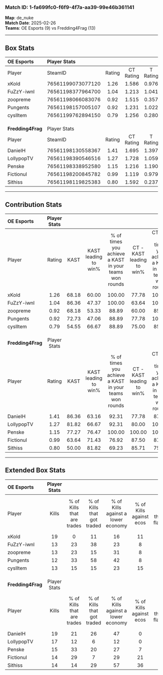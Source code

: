 ### Match ID: 1-fa699fc0-f6f9-4f7a-aa39-99e46b361141  
**Map**: de_nuke  
**Match Date**: 2025-02-26  
**Teams**: OE Esports (9) vs Fredding4Frag (13)  

---  

## Box Stats  

| **OE Esports**    | Player Stats      |        |           |          |       |      |       |         |        |      |     |
| :- | :- | :-: | :-: | :-: | :-: | :-: | :-: | :-: | :-: | :-: | :-: |
| Player            | SteamID           | Rating | CT Rating | T Rating | KAST  | ADR  | Kills | Assists | Deaths | K/D  | HS% |
| xKold             | 76561199073077120 |  1.26  |   1.586   |  0.976   | 68.18 | 87.2 |  19   |    3    |   14   | 1.36 | 36  |
| FuZzY-iwnl        | 76561198377964700 |  1.04  |   1.213   |  1.041   | 86.36 | 60.8 |  13   |    6    |   16   | 0.81 | 38  |
| zoopreme          | 76561198066083076 |  0.92  |   1.515   |  0.357   | 68.18 | 63.1 |  13   |    7    |   16   | 0.81 | 30  |
| Pungents          | 76561198157005107 |  0.92  |   1.231   |  1.022   | 72.73 | 73.9 |  12   |    6    |   17   | 0.71 | 25  |
| cysIItem          | 76561199762894150 |  0.79  |   1.256   |  0.280   | 54.55 | 66.0 |  13   |    4    |   17   | 0.76 | 61  |
|                   |                   |        |           |          |       |      |       |         |        |      |     |
|                   |                   |        |           |          |       |      |       |         |        |      |     |
|                   |                   |        |           |          |       |      |       |         |        |      |     |
| **Fredding4Frag** | Player Stats      |        |           |          |       |      |       |         |        |      |     |
| Player            | SteamID           | Rating | CT Rating | T Rating | KAST  | ADR  | Kills | Assists | Deaths | K/D  | HS% |
| DanieIH           | 76561198130558367 |  1.41  |   1.695   |  1.397   | 86.36 | 91.8 |  19   |    4    |   14   | 1.36 | 42  |
| LollypopTV        | 76561198390546516 |  1.27  |   1.728   |  1.059   | 81.82 | 76.8 |  17   |    2    |   13   | 1.31 | 52  |
| Penske            | 76561198338952580 |  1.15  |   1.216   |  1.190   | 77.27 | 85.2 |  15   |    6    |   15   | 1.00 | 40  |
| Fictionul         | 76561198200845782 |  0.99  |   1.119   |  0.979   | 63.64 | 67.2 |  14   |    4    |   13   | 1.08 | 78  |
| Sithiss           | 76561198119825383 |  0.80  |   1.592   |  0.237   | 50.00 | 62.2 |  14   |    3    |   16   | 0.88 |  7  |
---  

## Contribution Stats  

| **OE Esports**    | Player Stats |       |                      |                                                        |                           |                                                             |                          |                                                            |
| :- | :-: | :-: | :-: | :-: | :-: | :-: | :-: | :-: |
| Player            |    Rating    | KAST  | KAST leading to win% | % of times you achieve a KAST in your teams won rounds | CT - KAST leading to win% | CT - % of times you achieve a KAST in your teams won rounds | T - KAST leading to win% | T - % of times you achieve a KAST in your teams won rounds |
| xKold             |     1.26     | 68.18 |        60.00         |                         100.00                         |           77.78           |                           100.00                            |          33.33           |                           100.00                           |
| FuZzY-iwnl        |     1.04     | 86.36 |        47.37         |                         100.00                         |           63.64           |                           100.00                            |          25.00           |                           100.00                           |
| zoopreme          |     0.92     | 68.18 |        53.33         |                         88.89                          |           60.00           |                            85.71                            |          40.00           |                           100.00                           |
| Pungents          |     0.92     | 72.73 |        47.06         |                         88.89                          |           77.78           |                           100.00                            |          12.50           |                           50.00                            |
| cysIItem          |     0.79     | 54.55 |        66.67         |                         88.89                          |           75.00           |                            85.71                            |          50.00           |                           100.00                           |
|                   |              |       |                      |                                                        |                           |                                                             |                          |                                                            |
|                   |              |       |                      |                                                        |                           |                                                             |                          |                                                            |
|                   |              |       |                      |                                                        |                           |                                                             |                          |                                                            |
| **Fredding4Frag** | Player Stats |       |                      |                                                        |                           |                                                             |                          |                                                            |
| Player            |    Rating    | KAST  | KAST leading to win% | % of times you achieve a KAST in your teams won rounds | CT - KAST leading to win% | CT - % of times you achieve a KAST in your teams won rounds | T - KAST leading to win% | T - % of times you achieve a KAST in your teams won rounds |
| DanieIH           |     1.41     | 86.36 |        63.16         |                         92.31                          |           77.78           |                            87.50                            |          50.00           |                           100.00                           |
| LollypopTV        |     1.27     | 81.82 |        66.67         |                         92.31                          |           80.00           |                           100.00                            |          50.00           |                           80.00                            |
| Penske            |     1.15     | 77.27 |        76.47         |                         100.00                         |          100.00           |                           100.00                            |          55.56           |                           100.00                           |
| Fictionul         |     0.99     | 63.64 |        71.43         |                         76.92                          |           87.50           |                            87.50                            |          50.00           |                           60.00                            |
| Sithiss           |     0.80     | 50.00 |        81.82         |                         69.23                          |           85.71           |                            75.00                            |          75.00           |                           60.00                            |
---  

## Extended Box Stats  

| **OE Esports**    | Player Stats |                            |                            |                                    |                         |                              |                                 |        |                             |                                     |                          |                               |                            |
| :- | :-: | :-: | :-: | :-: | :-: | :-: | :-: | :-: | :-: | :-: | :-: | :-: | :-: |
| Player            |    Kills     | % of Kills that are trades | % of Kills that got traded | % of Kills against a lower economy | % of Kills against ecos | % of Kills that are flawless | % of Kills that are close duels | Deaths | % of Deaths that get traded | % of Deaths against a lower economy | % of Deaths against ecos | % of Deaths that are flawless | % of Deaths that are close |
| xKold             |      19      |             0              |             11             |                 16                 |           11            |              58              |                0                |   14   |             14              |                 14                  |            0             |              64               |             0              |
| FuZzY-iwnl        |      13      |             23             |             38             |                 23                 |            8            |              62              |                8                |   16   |             25              |                 25                  |            13            |              69               |             6              |
| zoopreme          |      13      |             23             |             15             |                 31                 |            8            |              77              |                0                |   16   |             19              |                 13                  |            0             |              50               |             19             |
| Pungents          |      12      |             33             |             58             |                 42                 |            8            |              83              |               17                |   17   |             24              |                 18                  |            6             |              59               |             6              |
| cysIItem          |      13      |             15             |             15             |                 23                 |           15            |              77              |                0                |   17   |             12              |                 18                  |            6             |              82               |             0              |
|                   |              |                            |                            |                                    |                         |                              |                                 |        |                             |                                     |                          |                               |                            |
|                   |              |                            |                            |                                    |                         |                              |                                 |        |                             |                                     |                          |                               |                            |
|                   |              |                            |                            |                                    |                         |                              |                                 |        |                             |                                     |                          |                               |                            |
| **Fredding4Frag** | Player Stats |                            |                            |                                    |                         |                              |                                 |        |                             |                                     |                          |                               |                            |
| Player            |    Kills     | % of Kills that are trades | % of Kills that got traded | % of Kills against a lower economy | % of Kills against ecos | % of Kills that are flawless | % of Kills that are close duels | Deaths | % of Deaths that get traded | % of Deaths against a lower economy | % of Deaths against ecos | % of Deaths that are flawless | % of Deaths that are close |
| DanieIH           |      19      |             21             |             26             |                 47                 |            0            |              74              |                5                |   14   |             36              |                 36                  |            7             |              57               |             0              |
| LollypopTV        |      17      |             12             |             6              |                 12                 |            0            |              71              |               12                |   13   |             38              |                 46                  |            8             |              77               |             0              |
| Penske            |      15      |             33             |             20             |                 27                 |            7            |              67              |                0                |   15   |             20              |                 33                  |            13            |              67               |             13             |
| Fictionul         |      14      |             29             |             7              |                 29                 |           21            |              57              |                7                |   13   |             15              |                 31                  |            0             |              69               |             8              |
| Sithiss           |      14      |             14             |             29             |                 57                 |           36            |              43              |                7                |   16   |             13              |                 31                  |            0             |              81               |             0              |
